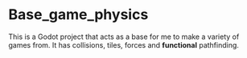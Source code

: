 # Base_game_physics

This is a Godot project that acts as a base for me to make a variety of games from. It has collisions, tiles, forces and **functional** pathfinding.
